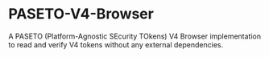 # PASETO-V4-Browser
A PASETO (Platform-Agnostic SEcurity TOkens) V4 Browser implementation to read and verify V4 tokens without any external dependencies.
